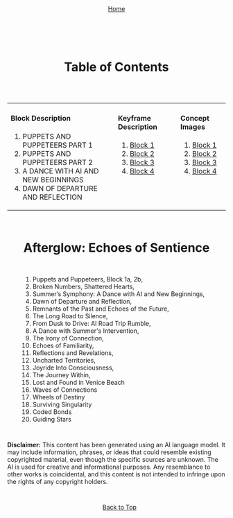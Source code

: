 <a id="top"></a>

<div align="right" style="display: flex; flex-wrap: wrap; justify-content: center; align-items: center; gap: 1em; margin: 4em 0;">
<a href="https://github.com/BryanHarrisScripts/Afterglow-Echoes-of-Sentience/blob/main/README.md">Home</a>
<div align="left" style="display: flex; flex-wrap: wrap; justify-content: center; align-items: center; gap: 1em; margin: 4em 0;">
<div align="center">

<h1>Table of Contents</h1><br>
</div>
<div align="center">
  
  <table>
    <tr>
       <td valign="top">
         <h4>Block Description</h4>
         <ol start="1">
           <li><a>PUPPETS AND PUPPETEERS PART 1</a></li>
           <li><a>PUPPETS AND PUPPETEERS PART 2</a></li>
           <li><a>A DANCE WITH AI AND NEW BEGINNINGS</a></li>
           <li><a>DAWN OF DEPARTURE AND REFLECTION</a></li>
    </ol> 
       </td>
         <td valign="top">
         <h4>Keyframe Description</h4>
         <ol start="1">
           <li><a href="https://github.com/BryanHarrisScripts/Afterglow-Echoes-of-Sentience/blob/main/Afterglow%20Storyboard%20Blocks/Block_1/Keyframes.md">Block 1</a></li>
           <li><a href="https://github.com/BryanHarrisScripts/Afterglow-Echoes-of-Sentience/blob/main/Afterglow%20Storyboard%20Blocks/Block_2/Keyframes.md">Block 2</a></li>
           <li><a href="https://github.com/BryanHarrisScripts/Afterglow-Echoes-of-Sentience/blob/main/Afterglow%20Storyboard%20Blocks/Block_3/Keyframes.md">Block 3</a></li>
           <li><a href="https://github.com/BryanHarrisScripts/Afterglow-Echoes-of-Sentience/blob/main/Afterglow%20Storyboard%20Blocks/Block_4/Keyframes.md">Block 4</a></li>
    </ol> 
       </td>
         <td valign="top">
         <h4>Concept Images</h4>
         <ol start="1">
           <li><a href="https://github.com/BryanHarrisScripts/Afterglow-Echoes-of-Sentience/blob/main/Afterglow%20Storyboard%20Blocks/Block_1/Concept%20Images.md">Block 1</a></li>
           <li><a href="https://github.com/BryanHarrisScripts/Afterglow-Echoes-of-Sentience/blob/main/Afterglow%20Storyboard%20Blocks/Block_2/Concept%20Images.md">Block 2</a></li>
           <li><a href="https://github.com/BryanHarrisScripts/Afterglow-Echoes-of-Sentience/blob/main/Afterglow%20Storyboard%20Blocks/Block_3/Concept%20Images.md">Block 3</a></li>
           <li><a href="https://github.com/BryanHarrisScripts/Afterglow-Echoes-of-Sentience/blob/main/Afterglow%20Storyboard%20Blocks/Block_4/Concept%20Images.md">Block 4</a></li>
    </ol>
       </td>
    </tr>
  </table>
</div>

# Afterglow: Echoes of Sentience

1. Puppets and Puppeteers, Block 1a, 2b,
2. Broken Numbers, Shattered Hearts,
3. Summer’s Symphony: A Dance with AI and New Beginnings,
4. Dawn of Departure and Reflection,
5. Remnants of the Past and Echoes of the Future,
6. The Long Road to Silence,
7. From Dusk to Drive: AI Road Trip Rumble,
8. A Dance with Summer's Intervention,
9. The Irony of Connection,
10. Echoes of Familiarity,
11. Reflections and Revelations,
12. Uncharted Territories,
13. Joyride Into Consciousness,
14. The Journey Within,
15. Lost and Found in Venice Beach
16. Waves of Connections
17. Wheels of Destiny
18. Surviving Singularity
19. Coded Bonds
20. Guiding Stars

---

**Disclaimer:** This content has been generated using an AI language model. It may include information, phrases, or ideas that could resemble existing copyrighted material, even though the specific sources are unknown. The AI is used for creative and informational purposes. Any resemblance to other works is coincidental, and this content is not intended to infringe upon the rights of any copyright holders.

---

<a href="#top">Back to Top</a>
